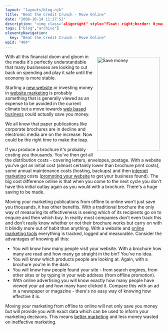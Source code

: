 ```yaml
---
layout: "layouts/blog.njk"
title: "Beat the Credit Crunch - Move Online"
date: "2008-10-14 11:27:52"
description: "<img class="alignright" style="float: right;border: 0;margin: 10px" src="http://www"
tags: ["blog","archive"]
eleventyNavigation:
  key: "Beat the Credit Crunch - Move Online"
wpid: "404"
---
```

<img class="alignright" style="float: right;border: 0;margin: 10px" src="http://www.chris-smith-web.com/wp/wp-content/uploads/2008/10/piggybank.jpg" alt="Save money" width="200" height="300" />With all this financial doom and gloom in the media it's perfectly understandable that many businesses are looking to cut back on spending and play it safe until the economy is more stable.

Starting a <a href="http://www.chris-smith-web.com/wp" target="_self">new website</a> or investing money in <a href="http://www.chris-smith-web.com/wp/?page_id=11" target="_self">website marketing</a> is probably something that is generally viewed as an expense to be avoided in the current climate but a move towards <a href="http://www.chris-smith-web.com/wp/?cat=47" target="_self">web based business</a> could actually save you money.

We all know that paper publications like corporate brochures are in decline and electronic media are on the increase. Now could be the right time to make the leap.

If you produce a brochure it's probably costing you thousands. You've then got all the distribution costs - covering letters, envelopes, postage. With a website you've got an initial cost (almost certainly lower than brochure print costs), some annual maintenance costs (hosting, backups) and then <a href="http://www.chris-smith-web.com/wp/?page_id=11" target="_self">internet marketing</a> costs (<a href="http://www.chris-smith-web.com/wp/?page_id=11" target="_self">promoting your website</a> to get your business found). The big cost difference online is that when you come to the next cycle you don't have this initial outlay again as you would with a brochure. There's a huge saving to be made.

Moving your marketing publications from offline to online won't just save you thousands, it has other benefits. With a traditional brochure the only way of measuring its effectiveness is seeing which of its recipients go on to enquire and then which buy. In reality most companies don't even track this and don't really know whether or not their brochure works but carry on with it blindly more out of habit than anything. With a website and <a href="http://www.chris-smith-web.com/wp/?page_id=11" target="_self">online marketing tools</a> everything is tracked, logged and measurable. Consider the advantages of knowing all this:
<ul>
	<li>You will know how many people visit your website. With a brochure how many are read and how many go straight in the bin? You've no idea.</li>
	<li>You will know which products people are looking at. Again, with a brochure you're in the dark.</li>
	<li>You will know how people found your site - from search engines, from other sites or by typing in your web address (from offline promotion).</li>
	<li>With online advertising you will know exactly how many people have viewed your ad and how many have clicked it. Compare this with an ad in a newspaper or magazine - there's no easy way of knowing how effective it is.</li>
</ul>
Moving your marketing from offline to online will not only save you money but will provide you with exact data which can be used to inform your marketing decisions. This means <a href="http://www.chris-smith-web.com/wp/?page_id=11" target="_self">better marketing</a> and less money wasted on ineffective marketing.